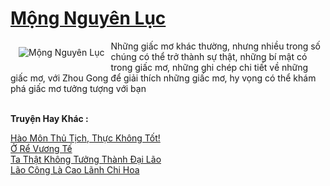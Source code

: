 <a href="https://truyentiki.com/mong-nguyen-luc.30418/" title="Mộng Nguyên Lục"><h1>Mộng Nguyên Lục</h1></a><div style="display:table"><img align="right" style="float: left; padding: 10px;" src="https://truyentiki.com/a/img/str/src/30418.jpg" alt="Mộng Nguyên Lục">Những giấc mơ khác thường, nhưng nhiều trong số chúng có thể trở thành sự thật, những bí mật có trong giấc mơ, những ghi chép chi tiết về những giấc mơ, với Zhou Gong để giải thích những giấc mơ, hy vọng có thể khám phá giấc mơ tưởng tượng với bạn</div><p><br><b>Truyện Hay Khác :</b></p><a href="https://truyentiki.com/hao-mon-thu-tich-thuc-khong-tot.30417/" alt="Hào Môn Thủ Tịch, Thực Không Tốt!">Hào Môn Thủ Tịch, Thực Không Tốt!</a><br/><a href="https://github.com/nownovels/top500/tree/master/truyenhay/33692/" alt="Ở Rể Vương Tế">Ở Rể Vương Tế</a><br/><a href="https://github.com/nownovels/truyenhay/tree/master/truyenhay/30569/README.md" alt="Ta Thật Không Tưởng Thành Đại Lão">Ta Thật Không Tưởng Thành Đại Lão</a><br/><a href="https://github.com/nownovels/top500/tree/master/truyenhay/33695/" alt="Lão Công Là Cao Lãnh Chi Hoa">Lão Công Là Cao Lãnh Chi Hoa</a><br/>